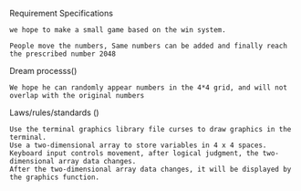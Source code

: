 Requirement Specifications

    we hope to make a small game based on the win system. 
    
    People move the numbers, Same numbers can be added and finally reach the prescribed number 2048

Dream processs()

    We hope he can randomly appear numbers in the 4*4 grid, and will not overlap with the original numbers

Laws/rules/standards ()

    Use the terminal graphics library file curses to draw graphics in the terminal.
    Use a two-dimensional array to store variables in 4 x 4 spaces.
    Keyboard input controls movement, after logical judgment, the two-dimensional array data changes.
    After the two-dimensional array data changes, it will be displayed by the graphics function.


